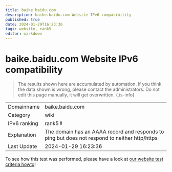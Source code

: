 ```yaml
---
title: baike.baidu.com
description: baike.baidu.com Website IPv6 compatibility
published: true
date: 2024-01-29T16:23:36
tags: website, rank5
editor: markdown
---
```


# baike.baidu.com Website IPv6 compatibility

> The results shown here are accumulated by automation. If you think the data shown is wrong, please contact the administrators. 
> Do not edit this page manually, it will get overwritten.
{.is-info}


|   |   |
| - | - |
| Domainname | baike.baidu.com
| Category | wiki |
| IPv6 ranking | rank5 :arrow_double_down: |
| Explanation | The domain has an AAAA record and responds to ping but does not respond to neither http/https |
| Last Update | 2024-01-29 16:23:36 |

To see how this test was performed, please have a look at [our website test criteria howto](/howto/testcriteria/website)!

